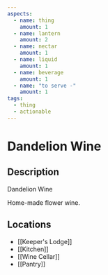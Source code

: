 ```yaml
---
aspects:
  - name: thing
    amount: 1
  - name: lantern
    amount: 2
  - name: nectar
    amount: 1
  - name: liquid
    amount: 1
  - name: beverage
    amount: 1
  - name: "to serve -"
    amount: 1
tags:
  - thing
  - actionable
---
```


# Dandelion Wine

## Description
Dandelion Wine

Home-made flower wine.
## Locations
- [[Keeper's Lodge]]
- [[Kitchen]]
- [[Wine Cellar]]
- [[Pantry]]